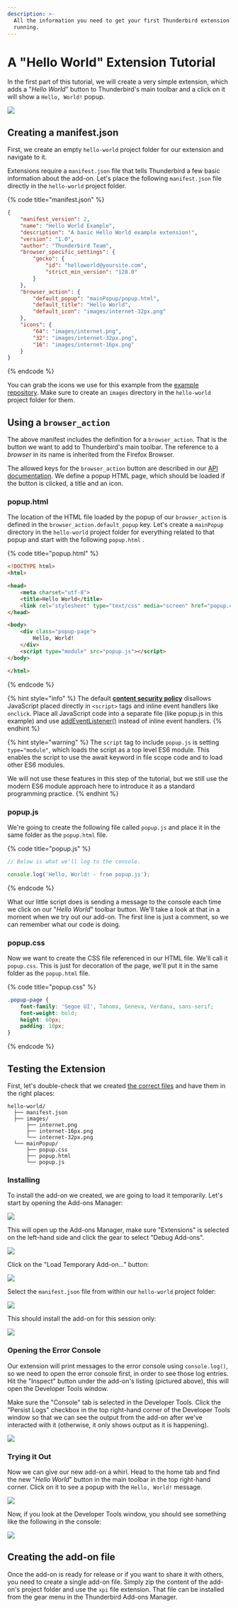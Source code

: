 ```yaml
---
description: >-
  All the information you need to get your first Thunderbird extension up and
  running.
---
```


# A "Hello World" Extension Tutorial

In the first part of this tutorial, we will create a very simple extension, which adds a "_Hello World_" button to Thunderbird's main toolbar and a click on it will show a `Hello, World!` popup.

![](../../.gitbook/assets/guide001.png)

## Creating a manifest.json

First, we create an empty `hello-world` project folder for our extension and navigate to it.

Extensions require a `manifest.json` file that tells Thunderbird a few basic information about the add-on. Let's place the following `manifest.json` file directly in the `hello-world` project folder.

{% code title="manifest.json" %}
```json
{
    "manifest_version": 2,
    "name": "Hello World Example",
    "description": "A basic Hello World example extension!",
    "version": "1.0",
    "author": "Thunderbird Team",
    "browser_specific_settings": {
        "gecko": {
            "id": "helloworld@yoursite.com",
            "strict_min_version": "128.0"
        }
    },
    "browser_action": {
        "default_popup": "mainPopup/popup.html",
        "default_title": "Hello World",
        "default_icon": "images/internet-32px.png"
    },
    "icons": {
        "64": "images/internet.png",
        "32": "images/internet-32px.png",
        "16": "images/internet-16px.png"
    }
}
```
{% endcode %}

You can grab the icons we use for this example from the [example repository](https://github.com/thunderbird/webext-examples/tree/master/hello-world/images). Make sure to create an `images` directory in the `hello-world` project folder for them.

## Using a `browser_action`

The above manifest includes the definition for a `browser_action`. That is the button we want to add to Thunderbird's main toolbar. The reference to a _browser_ in its name is inherited from the Firefox Browser.

The allowed keys for the `browser_action` button are described in our [API documentation](https://webextension-api.thunderbird.net/en/beta-mv2/browserAction.html). We define a popup HTML page, which should be loaded if the button is clicked, a title and an icon.

### popup.html

The location of the HTML file loaded by the popup of our `browser_action` is defined in the `browser_action.default_popup` key. Let's create a `mainPopup` directory in the `hello-world` project folder for everything related to that popup and start with the following `popup.html` .

{% code title="popup.html" %}
```html
<!DOCTYPE html>
<html>

<head>
    <meta charset="utf-8">
    <title>Hello World</title>
    <link rel="stylesheet" type="text/css" media="screen" href="popup.css">
</head>

<body>
    <div class="popup-page">
        Hello, World!
    </div>
    <script type="module" src="popup.js"></script>
</body>

</html>
```
{% endcode %}

{% hint style="info" %}
The default [**content security policy**](https://developer.mozilla.org/en-US/docs/Mozilla/Add-ons/WebExtensions/Content\_Security\_Policy#Inline\_JavaScript) disallows JavaScript placed directly in `<script>` tags and inline event handlers like `onclick`. Place all JavaScript code into a separate file (like popup.js in this example) and use [addEventListener()](https://developer.mozilla.org/de/docs/Web/API/EventTarget/addEventListener) instead of inline event handlers.
{% endhint %}

{% hint style="warning" %}
The `script` tag to include `popup.js` is setting `type="module"`, which loads the script as a top level ES6 module. This enables the script to use the await keyword in file scope code and to load other ES6 modules.

We will not use these features in this step of the tutorial, but we still use the modern ES6 module approach here to introduce it as a standard programming practice.
{% endhint %}

### popup.js

We're going to create the following file called `popup.js` and place it in the same folder as the `popup.html` file.

{% code title="popup.js" %}
```javascript
// Below is what we'll log to the console.

console.log('Hello, World! - from popup.js');
```
{% endcode %}

What our little script does is sending a message to the console each time we click on our "_Hello World_" toolbar button. We'll take a look at that in a moment when we try out our add-on. The first line is just a comment, so we can remember what our code is doing.

### popup.css

Now we want to create the CSS file referenced in our HTML file. We'll call it `popup.css`. This is just for decoration of the page, we'll put it in the same folder as the `popup.html` file.

{% code title="popup.css" %}
```css
.popup-page {
    font-family: 'Segoe UI', Tahoma, Geneva, Verdana, sans-serif;
    font-weight: bold;
    height: 60px;
    padding: 10px;
}
```
{% endcode %}

## Testing the Extension

First, let's double-check that we created [the correct files](https://github.com/thunderbird/webext-examples/commit/230eba3fd9f5c633cb30c0a83d5500e532c283c4?diff=unified?diff=unified) and have them in the right places:

```
hello-world/
  ├── manifest.json
  ├── images/
      ├── internet.png
      ├── internet-16px.png
      └── internet-32px.png
  └── mainPopup/
      ├── popup.css
      ├── popup.html
      └── popup.js
```

### Installing

To install the add-on we created, we are going to load it temporarily. Let's start by opening the Add-ons Manager:

![](../../.gitbook/assets/guide002.png)

This will open up the Add-ons Manager, make sure "Extensions" is selected on the left-hand side and click the gear to select "Debug Add-ons".

![](../../.gitbook/assets/guide003.png)

Click on the "Load Temporary Add-on..." button:

![](../../.gitbook/assets/guide004.png)

Select the `manifest.json` file from within our `hello-world` project folder:

![](../../.gitbook/assets/hello-word-load.png)

This should install the add-on for this session only:

![](../../.gitbook/assets/guide005.png)

### Opening the Error Console

Our extension will print messages to the error console using `console.log()`, so we need to open the error console first, in order to see those log entries. Hit the "Inspect" button under the add-on's listing (pictured above), this will open the Developer Tools window.

Make sure the "Console" tab is selected in the Developer Tools. Click the "Persist Logs" checkbox in the top right-hand corner of the Developer Tools window so that we can see the output from the add-on after we've interacted with it (otherwise, it only shows output as it is happening).

![](../../.gitbook/assets/guide006.png)

### Trying it Out

Now we can give our new add-on a whirl. Head to the home tab and find the new "_Hello World_" button in the main toolbar in the top right-hand corner. Click on it to see a popup with the `Hello, World!` message.

![](../../.gitbook/assets/guide001.png)

Now, if you look at the Developer Tools window, you should see something like the following in the console:

![](../../.gitbook/assets/guide007.png)

## Creating the add-on file

Once the add-on is ready for release or if you want to share it with others, you need to create a single add-on file. Simply zip the content of the add-on's project folder and use the `xpi` file extension. That file can be installed from the gear menu in the Thunderbird Add-ons Manager.
